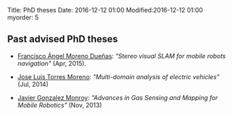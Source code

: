 Title: PhD theses
Date: 2016-12-12 01:00
Modified:2016-12-12 01:00
myorder: 5

## Past advised PhD theses
  * <a href="http://www.isa.uma.es/C15/C4/fmoreno/" target="_blank">Francisco &Aacute;ngel Moreno Due&ntilde;as</a>: <i>"Stereo visual SLAM for mobile robots navigation"</i> (Apr, 2015).

  * <a href="http://www.ual.es/personal/jtm224/" target="_blank">Jose Luis Torres Moreno</a>: <i>"Multi-domain analysis of electric vehicles"</i> (Jul, 2014)

  * <a href="http://mapir.isa.uma.es/mapirwebsite/index.php/graduate-students-menu/109-javier-gonzalez-monroy" target="_blank">Javier Gonzalez Monroy</a>: <i>"Advances in Gas Sensing and Mapping for Mobile Robotics"</i> (Nov, 2013)
